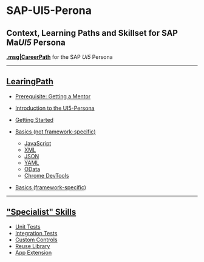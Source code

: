 # SAP-UI5-Perona

## Context, Learning Paths and Skillset for SAP Ma*UI5* Persona

[**.msg|CareerPath**](https://msg-careerpaths.github.io/roadmap/#/) for the SAP *UI5* Persona

---

## [LearingPath](https://github.com/msg-CareerPaths/sap-ui5-persona/tree/main/chapters)

- [Prerequisite: Getting a Mentor](https://github.com/msg-CareerPaths/sap-ui5-persona/blob/main/chapters/000-Preequisite-Getting-a-Mentor-assigned.md)
- [Introduction to the UI5-Persona](https://github.com/msg-CareerPaths/sap-ui5-persona/blob/main/chapters/001-Introduction-UI5-Persona.md)
- [Getting Started](https://github.com/msg-CareerPaths/sap-ui5-persona/blob/main/chapters/002-Getting-Started.md)
- [Basics (not framework-specific)](https://github.com/msg-CareerPaths/sap-ui5-persona/tree/main/chapters/003-Basics-(not-specific))

  - [JavaScript](https://github.com/msg-CareerPaths/sap-ui5-persona/blob/main/chapters/003-Basics-(not-specific)/003a-JavaScript.md)
  - [XML](https://github.com/msg-CareerPaths/sap-ui5-persona/blob/main/chapters/003-Basics-(not-specific)/003b-XML.md)
  - [JSON](https://github.com/msg-CareerPaths/sap-ui5-persona/blob/main/chapters/003-Basics-(not-specific)/003c-JSON.md)
  - [YAML](https://github.com/msg-CareerPaths/sap-ui5-persona/blob/main/chapters/003-Basics-(not-specific)/003d-YAML.md)
  - [OData](https://github.com/msg-CareerPaths/sap-ui5-persona/blob/main/chapters/003-Basics-(not-specific)/003e-OData.md)
  - [Chrome DevTools](https://github.com/msg-CareerPaths/sap-ui5-persona/blob/main/chapters/003-Basics-(not-specific)/003f-Chrome-DevTools.md)

- [Basics (framework-specific)](https://github.com/msg-CareerPaths/sap-ui5-persona/blob/main/chapters/004-Basics-specific.md)

---

## ["Specialist" Skills](https://github.com/msg-CareerPaths/sap-ui5-persona/tree/main/specialist-skills)

- [Unit Tests](https://github.com/msg-CareerPaths/sap-ui5-persona/blob/main/specialist-skills/a-Unit-Tests.md)
- [Integration Tests](https://github.com/msg-CareerPaths/sap-ui5-persona/blob/main/specialist-skills/b-Integration-Tests.md)
- [Custom Controls](https://github.com/msg-CareerPaths/sap-ui5-persona/blob/main/specialist-skills/c-Custom-Controls.md)
- [Reuse Library](https://github.com/msg-CareerPaths/sap-ui5-persona/blob/main/specialist-skills/d-Reuse-Library.md)
- [App Extension](https://github.com/msg-CareerPaths/sap-ui5-persona/blob/main/specialist-skills/e-App-Extension.md)
